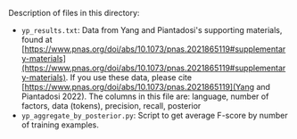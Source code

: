 
Description of files in this directory:
- `yp_results.txt`: Data from Yang and Piantadosi's supporting materials, found at [https://www.pnas.org/doi/abs/10.1073/pnas.2021865119#supplementary-materials](https://www.pnas.org/doi/abs/10.1073/pnas.2021865119#supplementary-materials). If you use these data, please cite [https://www.pnas.org/doi/abs/10.1073/pnas.2021865119](Yang and Piantadosi 2022). The columns in this file are: language, number of factors, data (tokens), precision, recall, posterior
- `yp_aggregate_by_posterior.py`: Script to get average F-score by number of training examples.



